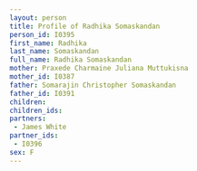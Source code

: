 ```yaml
---
layout: person
title: Profile of Radhika Somaskandan
person_id: I0395
first_name: Radhika
last_name: Somaskandan
full_name: Radhika Somaskandan
mother: Praxede Charmaine Juliana Muttukisna
mother_id: I0387
father: Somarajin Christopher Somaskandan
father_id: I0391
children:
children_ids:
partners:
 - James White
partner_ids:
 - I0396
sex: F
---
```


